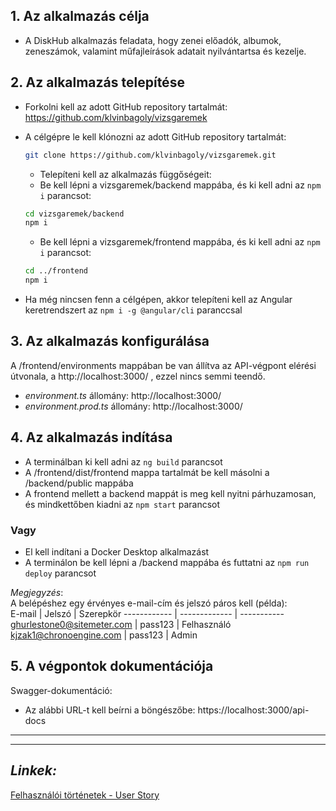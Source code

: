 ## **1. Az alkalmazás célja**

- A DiskHub alkalmazás feladata, hogy zenei előadók, albumok, zeneszámok, valamint műfajleírások adatait nyilvántartsa és kezelje.

## **2. Az alkalmazás telepítése**

- Forkolni kell az adott GitHub repository tartalmát: 
  https://github.com/klvinbagoly/vizsgaremek   

- A célgépre le kell klónozni az adott GitHub repository tartalmát: 
  ```sh
  git clone https://github.com/klvinbagoly/vizsgaremek.git
  ```
  - Telepíteni kell az alkalmazás függőségeit:
  - Be kell lépni a vizsgaremek/backend mappába, és ki kell adni az `npm i` parancsot:
  ```sh
  cd vizsgaremek/backend
  npm i
  ```
  - Be kell lépni a vizsgaremek/frontend mappába, és ki kell adni az `npm i` parancsot:
  ```sh
  cd ../frontend
  npm i
  ```
- Ha még nincsen fenn a célgépen, akkor telepíteni kell az Angular keretrendszert az `npm i -g @angular/cli` paranccsal   


## **3. Az alkalmazás konfigurálása**

A /frontend/environments mappában be van állítva az API-végpont elérési útvonala, a http://localhost:3000/ , ezzel nincs semmi teendő. 
  - _environment.ts_ állomány: http://localhost:3000/ 
  - _environment.prod.ts_ állomány: http://localhost:3000/ 

## **4. Az alkalmazás indítása**
- A terminálban ki kell adni az `ng build` parancsot   
- A /frontend/dist/frontend mappa tartalmát be kell másolni a /backend/public mappába  
- A frontend mellett a backend mappát is meg kell nyitni párhuzamosan, és mindkettőben kiadni az `npm start` parancsot
### Vagy 
- El kell indítani a Docker Desktop alkalmazást
- A terminálon be kell lépni a /backend mappába és futtatni az `npm run deploy` parancsot 


_Megjegyzés_:  
A belépéshez egy érvényes e-mail-cím és jelszó páros kell (példa):  
E-mail | Jelszó | Szerepkör
------------ | ------------- | -----------
ghurlestone0@sitemeter.com | pass123 | Felhasználó
kjzak1@chronoengine.com | pass123 | Admin

## **5. A végpontok dokumentációja**

Swagger-dokumentáció:
- Az alábbi URL-t kell beírni a böngészőbe: https://localhost:3000/api-docs

---
---

## _Linkek:_


 [Felhasználói történetek - User Story](https://github.com/klvinbagoly/vizsgaremek/blob/main/README.md)


